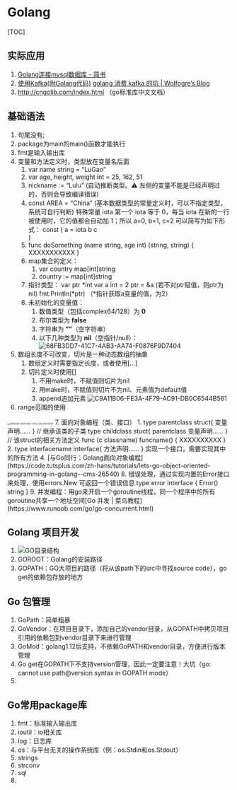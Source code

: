 # Golang
[TOC]



## 实际应用

1. [Golang连接mysql数据库 - 简书](https://www.jianshu.com/p/ee87e989f149)
2. [使用Kafka(附Golang代码)](https://juejin.im/post/6844903903113248776) [golang 消费 kafka 的坑 | Wolfogre’s Blog](https://blog.wolfogre.com/posts/golang-consume-kafka/)
3. http://cngolib.com/index.html （go标准库中文文档）
## 基础语法
1. 句尾没有;
2. package为main的main()函数才能执行
3. fmt是输入输出库
4. 变量和方法定义时，类型放在变量名后面
	1. var name string = “LuGao”
	2. var age, height, weight int = 25, 162, 51
	3. nickname := “Lulu” (自动推断类型。⚠️ 左侧的变量不能是已经声明过的，否则会导致编译错误)
	4. const AREA = “China” (基本数据类型的常量定义时，可以不指定类型，系统可自行判断)
	特殊常量 iota 
	第一个 iota 等于 0，每当 iota 在新的一行被使用时，它的值都会自动加 1；所以 a=0, b=1, c=2 可以简写为如下形式：
		const (
    			a = iota
   			b
    			c	
		)
	4. func doSomething (name string, age int) (string, string) {
		XXXXXXXXXXX
	}
	5. map集合的定义：
		1. var country map[int]string
		2. country := map[int]string
	6. 指针类型：
	var ptr *int
	var a int = 2
	ptr = &a	     (若不对ptr赋值，则ptr为nil)
	fmt.Println(\*ptr) （*指针获取a变量的值，为2）
	6. 未初始化的变量值：
		1. 数值类型（包括complex64/128）为 **0**
		2. 布尔类型为 **false**
		3. 字符串为 **””**（空字符串）
		4. 以下几种类型为 **nil**（空指针/null）：
		![68FB3DD7-41C7-4AB3-AA74-F0876F9D7404](/var/folders/qr/zhjlrk5j1cg4d4qz5s7dkk9rz3y26g/T/net.shinyfrog.bear/BearTemp.yimrvf/68FB3DD7-41C7-4AB3-AA74-F0876F9D7404.png)
5. 数组长度不可改变，切片是一种动态数组的抽象
	1. 数组定义时需要指定长度，或者使用[…]
	2. 切片定义时使用[]
		1. 不用make时，不赋值则切片为nil
		2. 用make时，不赋值则切片不为nil、元素值为default值
		3. append追加元素
![C9A11B06-FE3A-4F79-AC91-DB0C6544B561](/var/folders/qr/zhjlrk5j1cg4d4qz5s7dkk9rz3y26g/T/net.shinyfrog.bear/BearTemp.eLKEDx/C9A11B06-FE3A-4F79-AC91-DB0C6544B561.png)
6. range范围的使用
<img src="/var/folders/qr/zhjlrk5j1cg4d4qz5s7dkk9rz3y26g/T/net.shinyfrog.bear/BearTemp.k4QzGh/2B4E155F-5BE8-48D7-9332-C9C3FA315FE4.png" alt="2B4E155F-5BE8-48D7-9332-C9C3FA315FE4" style="zoom:33%;" />
7. 面向对象编程（类、接口）
  1. type parentclass struct{
  	变量声明……
  }
  // 继承该类的子类
  type childclass stuct{
  	parentclass
  	变量声明……
  }
  // 该struct的相关方法定义
  func (c classname) funcname() {
      		XXXXXXXXXX
  }
  2. type interfacename interface{
  	方法声明……
  }
  实现一个接口，需要实现其中的所有方法
  4.  [与Go同行：Golang面向对象编程](https://code.tutsplus.com/zh-hans/tutorials/lets-go-object-oriented-programming-in-golang--cms-26540)
8. 错误处理，通过实现内置的Error接口来处理，使用errors.New 可返回一个错误信息
  type error interface {
   Error() string
  }
9. 并发编程：用go来开启一个goroutine线程，同一个程序中的所有goroutine共享一个地址空间[Go 并发 | 菜鸟教程](https://www.runoob.com/go/go-concurrent.html)

## Golang 项目开发

1. ![GO目录结构](https://static.bookstack.cn/projects/topgoer/801543302bbdbb6ba9efd76ff978fc65.png)
2. GOROOT：Golang的安装路径
3. GOPATH：GO大项目的路径（将从该path下的src中寻找source code），go get的依赖包存放的地方

## Go 包管理

1. GoPath：简单粗暴
2. GoVendor：在项目目录下，添加自己的vendor目录，从GOPATH中拷贝项目引用的依赖包到vendor目录下来进行管理
3. GoMod：golang1.12后支持，不依赖GoPATH和vendor目录，方便进行版本管理
4. Go get在GOPATH下不支持version管理，因此一定要注意！大坑（go: cannot use path@version syntax in GOPATH mode）
5. 

## Go常用package库

1. fmt：标准输入输出库
2. ioutil：io相关库
3. log：日志库
4. os：与平台无关的操作系统库（例：os.Stdin和os.Stdout）
5. strings
6. strconv
7. sql
8. 

